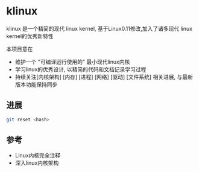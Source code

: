 # klinux

klinux 是一个精简的现代 linux kernel, 基于Linux0.11修改,加入了诸多现代 linux kernel的优秀新特性

本项目意在

- 维护一个 "可编译运行使用的" 最小现代linux内核
- 学习linux的优秀设计, 以精简的代码和文档记录学习过程
- 持续关注[内核架构] [内存] [进程] [网络] [驱动] [文件系统] 相关进展, 与最新版本功能保持同步

## 进展

```bash
git reset <hash>
```

## 参考

- Linux内核完全注释  
- 深入linux内核架构
